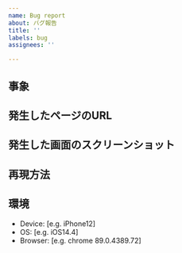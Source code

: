 ```yaml
---
name: Bug report
about: バグ報告
title: ''
labels: bug
assignees: ''

---
```


## 事象
<!-- 発生した事象をできるだけ詳細に記載してください。 -->

## 発生したページのURL
<!-- 発生したページのURLを記載してください。 -->

## 発生した画面のスクリーンショット
<!-- 可能であれば、発生時の画面のスクリーンショットを添付してください。 -->

## 再現方法
<!-- 再現性がある場合は、手順を記載してください。 -->

## 環境
<!-- 環境依存の可能性がある場合は記載してください。 -->

- Device: [e.g. iPhone12]
- OS: [e.g. iOS14.4]
- Browser: [e.g. chrome 89.0.4389.72]

